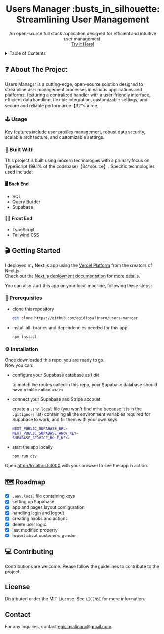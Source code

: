<a name="readme-top"></a>

<h1 align="center">Users Manager :busts_in_silhouette: Streamlining User Management</h1>

<p align="center">
An open-source full stack application designed for efficient and intuitive user management. <br> <a href="https://users-manager.vercel.app/">Try it Here!</a>
</p>

<!-- TABLE OF CONTENTS -->

<details>
  <summary>Table of Contents</summary>
  <ol>
    <li>
      <a href="#question-about-the-project">About The Project</a>
      <ul>
        <li><a href="#joystick-usage">Usage</a></li>
        <li>
          <a href="#bricks-built-with">Built With</a>
          <ul>
          <li><a href="#-back-end">Back End</a></li>
          <li><a href="#-front-end">Front End</a></li>
          </ul>
        </li>
      </ul>
    </li>
    <li>
      <a href="#clapper-getting-started">Getting Started</a>
      <ul>
        <li><a href="#pencil-prerequisites">Prerequisites</a></li>
        <li><a href="#gear-installation">Installation</a></li>
      </ul>
    </li>
    <li><a href="#world_map-roadmap">Roadmap</a></li>
    <li><a href="#computer-contributing">Contributing</a></li>
    <li><a href="#license">License</a></li>
    <li><a href="#contact">Contact</a></li>
  </ol>
</details>

<!-- ABOUT THE PROJECT -->

## :question: About The Project

Users Manager is a cutting-edge, open-source solution designed to streamline user management processes in various applications and platforms, featuring a centralized handler with a user-friendly interface, efficient data handling, flexible integration, customizable settings, and secure and reliable performance【32†source】.

### :joystick: Usage

Key features include user profiles management, robust data security, scalable architecture, and customizable settings.

### :bricks: Built With

This project is built using modern technologies with a primary focus on TypeScript (99.1% of the codebase)【34†source】. Specific technologies used include:

#### 🖥 Back End
- SQL
- Query Builder
- Supabase

#### 👩‍💻 Front End
- TypeScript
- Tailwind CSS

## :clapper: Getting Started

I deployed my Next.js app using the [Vercel Platform](https://vercel.com/new?utm_medium=default-template&filter=next.js&utm_source=create-next-app&utm_campaign=create-next-app-readme) from the creators of Next.js. <br>
Check out the [Next.js deployment documentation](https://nextjs.org/docs/deployment) for more details.

You can also start this app on your local machine, following these steps:

### :pencil: Prerequisites

- clone this repository

  ```sh
  git clone https://github.com/egidiosalinaro/users-manager
  ```

- install all libraries and dependencies needed for this app

  ```sh
  npm install
  ```
### :gear: Installation

Once downloaded this repo, you are ready to go. <br> Now you can:

- configure your Supabase database as I did

  to match the routes called in this repo, your Supabase database should have a table called `users`

- connect your Supabase and Stripe account

  create a `.env.local` file (you won't find mine because it is in the `.gitignore` list) containing all the environment variables required for Supabase to work, and fill them with your own keys

  ```sh
  NEXT_PUBLIC_SUPABASE_URL=
  NEXT_PUBLIC_SUPABASE_ANON_KEY=
  SUPABASE_SERVICE_ROLE_KEY=
  ```

- start the app locally

  ```sh
  npm run dev
  ```

Open [http://localhost:3000](http://localhost:3000) with your browser to see the app in action.

## :world_map: Roadmap

- [x] `.env.local` file containing keys
- [x] setting up Supabase
- [x] app and pages layout configuration
- [x] handling login and logout
- [x] creating hooks and actions
- [x] delete user logic
- [x] last modified property
- [x] report about customers gender

## :computer: Contributing

Contributions are welcome. Please follow the guidelines to contribute to the project.

## License

Distributed under the MIT License. See `LICENSE` for more information.

## Contact

For any inquiries, contact egidiosalinaro@gmail.com.
